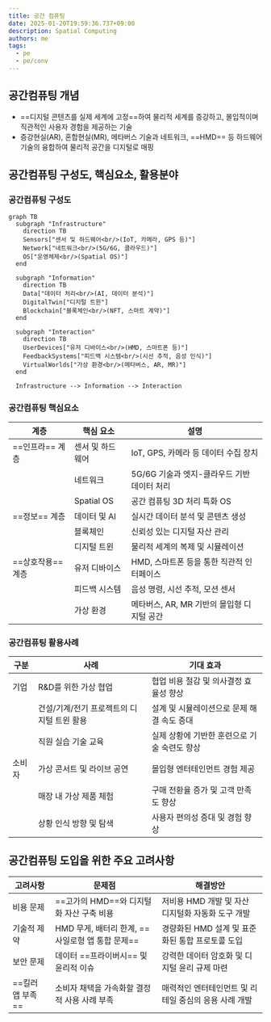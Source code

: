 ```yaml
---
title: 공간 컴퓨팅
date: 2025-01-20T19:59:36.737+09:00
description: Spatial Computing
authors: me
tags:
  - pe
  - pe/conv
---
```


## 공간컴퓨팅 개념

- ==디지털 콘텐츠를 실제 세계에 고정==하여 물리적 세계를 증강하고, 몰입적이며 직관적인 사용자 경험을 제공하는 기술
- 증강현실(AR), 혼합현실(MR), 메타버스 기술과 네트워크, ==HMD== 등 하드웨어 기술의 융합하여 물리적 공간을 디지털로 매핑

## 공간컴퓨팅 구성도, 핵심요소, 활용분야

### 공간컴퓨팅 구성도

```mermaid
graph TB
  subgraph "Infrastructure"
    direction TB
    Sensors["센서 및 하드웨어<br/>(IoT, 카메라, GPS 등)"]
    Network["네트워크<br/>(5G/6G, 클라우드)"]
    OS["운영체제<br/>(Spatial OS)"]
  end

  subgraph "Information"
    direction TB
    Data["데이터 처리<br/>(AI, 데이터 분석)"]
    DigitalTwin["디지털 트윈"]
    Blockchain["블록체인<br/>(NFT, 스마트 계약)"]
  end

  subgraph "Interaction"
    direction TB
    UserDevices["유저 디바이스<br/>(HMD, 스마트폰 등)"]
    FeedbackSystems["피드백 시스템<br/>(시선 추적, 음성 인식)"]
    VirtualWorlds["가상 환경<br/>(메타버스, AR, MR)"]
  end

  Infrastructure --> Information --> Interaction
```

### 공간컴퓨팅 핵심요소

| 계층 | 핵심 요소 | 설명 |
| --- | --- | --- |
| ==인프라== 계층 | 센서 및 하드웨어 | IoT, GPS, 카메라 등 데이터 수집 장치 |
| | 네트워크 | 5G/6G 기술과 엣지-클라우드 기반 데이터 처리 |
| | Spatial OS | 공간 컴퓨팅 3D 처리 특화 OS |
| ==정보== 계층 | 데이터 및 AI | 실시간 데이터 분석 및 콘텐츠 생성 |
| | 블록체인 | 신뢰성 있는 디지털 자산 관리 |
| | 디지털 트윈 | 물리적 세계의 복제 및 시뮬레이션 |
| ==상호작용== 계층 | 유저 디바이스 | HMD, 스마트폰 등을 통한 직관적 인터페이스 |
| | 피드백 시스템 | 음성 명령, 시선 추적, 모션 센서 |
| | 가상 환경 | 메타버스, AR, MR 기반의 몰입형 디지털 공간 |

### 공간컴퓨팅 활용사례

| 구분 | 사례 | 기대 효과 |
| --- | --- | --- |
| 기업 | R&D를 위한 가상 협업 | 협업 비용 절감 및 의사결정 효율성 향상 |
| | 건설/기계/전기 프로젝트의 디지털 트윈 활용 | 설계 및 시뮬레이션으로 문제 해결 속도 증대 |
| | 직원 실습 기술 교육 | 실제 상황에 기반한 훈련으로 기술 숙련도 향상 |
| 소비자 | 가상 콘서트 및 라이브 공연 | 몰입형 엔터테인먼트 경험 제공 |
| |매장 내 가상 제품 체험 | 구매 전환율 증가 및 고객 만족도 향상 |
| | 상황 인식 방향 및 탐색 | 사용자 편의성 증대 및 경험 향상 |

## 공간컴퓨팅 도입을 위한 주요 고려사항

| 고려사항 | 문제점 | 해결방안 |
| --- | --- | --- |
| 비용 문제 | ==고가의 HMD==와 디지털화 자산 구축 비용 | 저비용 HMD 개발 및 자산 디지털화 자동화 도구 개발 |
| 기술적 제약 | HMD 무게, 배터리 한계, ==사일로형 앱 통합 문제== | 경량화된 HMD 설계 및 표준화된 통합 프로토콜 도입 |
| 보안 문제 | 데이터 ==프라이버시== 및 윤리적 이슈 | 강력한 데이터 암호화 및 디지털 윤리 규제 마련 |
| ==킬러 앱 부족== | 소비자 채택을 가속화할 결정적 사용 사례 부족 | 매력적인 엔터테인먼트 및 리테일 중심의 응용 사례 개발 |
